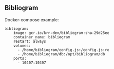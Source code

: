 ## Bibliogram

Docker-compose example:

```
bibliogram:
    image: gcr.io/krn-dev/bibliogram:sha-29d25ee
    container_name: bibliogram
    restart: always
    volumes:
      - /home/bibliogram/config.js:/config.js:ro
      - /home/bibliogram/db:/opt/bibliogram/db
    ports:
      - 10407:10407
```
